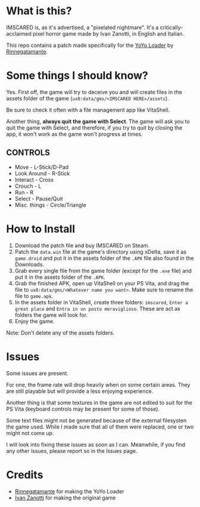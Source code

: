 # What is this?
IMSCARED is, as it's advertised, a "pixelated nightmare". It's a critically-acclaimed pixel horror game made by Ivan Zanotti, in English and Italian.

This repo contains a patch made specifically for the [YoYo Loader](https://github.com/Rinnegatamante/yoyoloader_vita) by [Rinnegatamante](https://github.com/Rinnegatamante).

# Some things I should know?
Yes. First off, the game will try to deceive you and will create files in the assets folder of the game (`ux0:data/gms/<IMSCARED HERE>/assets`).

Be sure to check it often with a file management app like VitaShell. 

Another thing, **always quit the game with Select**. The game will ask you to quit the game with Select, and therefore, if you try to quit by closing the app, it won't work as the game won't progress at times.

## CONTROLS
- Move - L-Stick/D-Pad
- Look Around - R-Stick
- Interact - Cross
- Crouch - L
- Run - R
- Select - Pause/Quit
- Misc. things - Circle/Triangle

# How to Install
1. Download the patch file and buy IMSCARED on Steam.
2. Patch the `data.win` file at the game's directory using xDelta, save it as `game.droid` and put it in the assets folder of the `.APK` file also found in the Downloads.
3. Grab every single file from the game folder (except for the `.exe` file) and put it in the assets folder of the `.APK`.
4. Grab the finished APK, open up VitaShell on your PS Vita, and drag the file to `ux0:data/gms/<Whatever name you want>`. Make sure to rename the file to `game.apk`.
5. In the assets folder in VitaShell, create three folders: `imscared`, `Enter a great place` and `Entra in un posto meraviglioso`. These are act as folders the game will look for.
6. Enjoy the game.

Note: Don't delete any of the assets folders.

# Issues
Some issues are present.

For one, the frame rate will drop heavily when on some certain areas. They are still playable but will provide a less enjoying experience.

Another thing is that some textures in the game are not edited to suit for the PS Vita (keyboard controls may be present for some of those).

Some text files might not be generated because of the external filesysten the game used. While I made sure that all of them were replaced, one or two might not come up.

I will look into fixing these issues as soon as I can. Meanwhile, if you find any other issues, please report so in the Issues page.

# Credits
- [Rinnegatamante](https://github.com/Rinnegatamante) for making the YoYo Loader
- [Ivan Zanotti](https://twitter.com/mymadnessworks?lang=en) for making the original game
